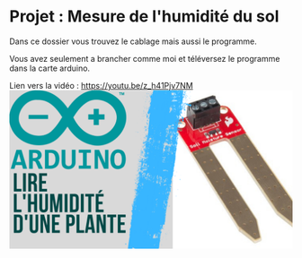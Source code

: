 # Projet : Mesure de l'humidité du sol
Dans ce dossier vous trouvez le cablage mais aussi le programme.

Vous avez seulement a brancher comme moi et téléversez le programme dans la carte arduino.

Lien vers la vidéo : https://youtu.be/z_h41Pjv7NM
![alt text](https://github.com/electrocodeur/soil_humidity/blob/main/arduinoplante.png?raw=true)
